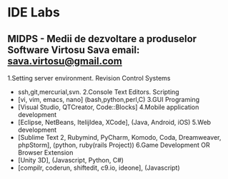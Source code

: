 
IDE Labs
=========
MIDPS - Medii de dezvoltare a produselor Software
Virtosu Sava
email: sava.virtosu@gmail.com
------------------------------------------------------
1.Setting server environment. Revision Control Systems
   - ssh,git,mercurial,svn.
2.Console Text Editors. Scripting 
  - [vi, vim, emacs, nano]  (bash,python,perl,C)
3.GUI Programing 
  - [Visual Studio, QTCreator, Code::Blocks]
4.Mobile application development
  - [Eclipse, NetBeans, ItelijIdea, XCode], (Java, Android, iOS)
5.Web development 
  - [Sublime Text 2, Rubymind, PyCharm, Komodo, Coda, Dreamweaver, phpStorm], 
  (python, ruby(rails Project))
6.Game Development OR Browser Extension
  - [Unity 3D], (Javascript, Python, C#)
  - [compilr, coderun, shiftedit, c9.io, ideone], (Javascript) 